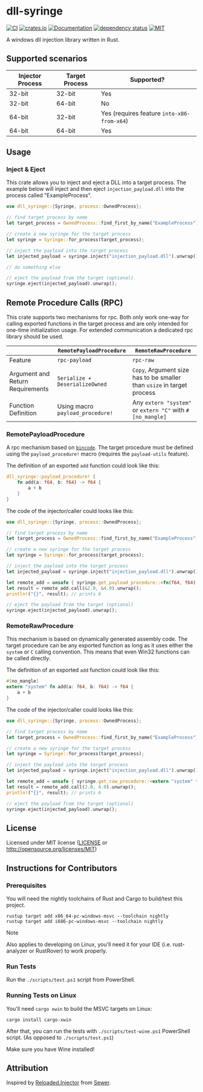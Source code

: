 # dll-syringe

[![CI](https://github.com/OpenByteDev/dll-syringe/actions/workflows/ci.yml/badge.svg)](https://github.com/OpenByteDev/dll-syringe/actions/workflows/ci.yml)
[![crates.io](https://img.shields.io/crates/v/dll-syringe.svg)](https://crates.io/crates/dll-syringe)
[![Documentation](https://docs.rs/dll-syringe/badge.svg)](https://docs.rs/dll-syringe)
[![dependency status](https://deps.rs/repo/github/openbytedev/dll-syringe/status.svg)](https://deps.rs/repo/github/openbytedev/dll-syringe)
[![MIT](https://img.shields.io/crates/l/dll-syringe.svg)](https://github.com/OpenByteDev/dll-syringe/blob/master/LICENSE)

A windows dll injection library written in Rust.

## Supported scenarios

| Injector Process | Target Process | Supported?                                 |
| ---------------- | -------------- | ------------------------------------------ |
| 32-bit           | 32-bit         | Yes                                        |
| 32-bit           | 64-bit         | No                                         |
| 64-bit           | 32-bit         | Yes (requires feature `into-x86-from-x64`) |
| 64-bit           | 64-bit         | Yes                                        |

## Usage
### Inject & Eject
This crate allows you to inject and eject a DLL into a target process.
The example below will inject and then eject `injection_payload.dll` into the process called "ExampleProcess".

```rust no_run
use dll_syringe::{Syringe, process::OwnedProcess};

// find target process by name
let target_process = OwnedProcess::find_first_by_name("ExampleProcess").unwrap();

// create a new syringe for the target process
let syringe = Syringe::for_process(target_process);

// inject the payload into the target process
let injected_payload = syringe.inject("injection_payload.dll").unwrap();

// do something else

// eject the payload from the target (optional)
syringe.eject(injected_payload).unwrap();
```

## Remote Procedure Calls (RPC)
This crate supports two mechanisms for rpc. Both only work one-way for calling exported functions in the target process and are only intended for one-time initialization usage. For extended communication a dedicated rpc library should be used.

|                                  | `RemotePayloadProcedure`         | `RemoteRawProcedure`                                                   |
| -------------------------------- | -------------------------------- | ---------------------------------------------------------------------- |
| Feature                          | `rpc-payload`                    | `rpc-raw`                                                              |
| Argument and Return Requirements | `Serialize + DeserializeOwned`   | `Copy`, Argument size has to be smaller than `usize` in target process |
| Function Definition              | Using macro `payload_procedure!` | Any `extern "system"` or `extern "C"` with `#[no_mangle]`              |

### RemotePayloadProcedure
A rpc mechanism based on [`bincode`](https://crates.io/crates/bincode).
The target procedure must be defined using the `payload_procedure!` macro (requires the `payload-utils` feature).

The definition of an exported `add` function could look like this:
```rust
dll_syringe::payload_procedure! {
    fn add(a: f64, b: f64) -> f64 {
        a + b
    }
}
```

The code of the injector/caller could looks like this:
```rust no_run
use dll_syringe::{Syringe, process::OwnedProcess};

// find target process by name
let target_process = OwnedProcess::find_first_by_name("ExampleProcess").unwrap();

// create a new syringe for the target process
let syringe = Syringe::for_process(target_process);

// inject the payload into the target process
let injected_payload = syringe.inject("injection_payload.dll").unwrap();

let remote_add = unsafe { syringe.get_payload_procedure::<fn(f64, f64) -> f64>(injected_payload, "add") }.unwrap().unwrap();
let result = remote_add.call(&2.0, &4.0).unwrap();
println!("{}", result); // prints 6

// eject the payload from the target (optional)
syringe.eject(injected_payload).unwrap();
```

### RemoteRawProcedure
This mechanism is based on dynamically generated assembly code.
The target procedure can be any exported function as long as it uses either the `system` or `C` calling convention.
This means that even Win32 functions can be called directly.

The definition of an exported `add` function could look like this:
```rust
#[no_mangle]
extern "system" fn add(a: f64, b: f64) -> f64 {
    a + b
}
```

The code of the injector/caller could looks like this:
```rust no_run
use dll_syringe::{Syringe, process::OwnedProcess};

// find target process by name
let target_process = OwnedProcess::find_first_by_name("ExampleProcess").unwrap();

// create a new syringe for the target process
let syringe = Syringe::for_process(target_process);

// inject the payload into the target process
let injected_payload = syringe.inject("injection_payload.dll").unwrap();

let remote_add = unsafe { syringe.get_raw_procedure::<extern "system" fn(f64, f64) -> f64>(injected_payload, "add") }.unwrap().unwrap();
let result = remote_add.call(2.0, 4.0).unwrap();
println!("{}", result); // prints 6

// eject the payload from the target (optional)
syringe.eject(injected_payload).unwrap();
```

## License
Licensed under MIT license ([LICENSE](https://github.com/OpenByteDev/dll-syringe/blob/master/LICENSE) or http://opensource.org/licenses/MIT)

## Instructions for Contributors

### Prerequisites

You will need the nightly toolchains of Rust and Cargo to build/test this project.

```
rustup target add x86_64-pc-windows-msvc --toolchain nightly
rustup target add i686-pc-windows-msvc --toolchain nightly
```

> [!NOTE]
> Also applies to developing on Linux, you'll need it for your IDE (i.e. rust-analyzer or RustRover) to work properly.

### Run Tests

Run the `./scripts/test.ps1` script from PowerShell.

### Running Tests on Linux

You'll need `cargo xwin` to build the MSVC targets on Linux:

```
cargo install cargo-xwin
```

After that, you can run the tests with `./scripts/test-wine.ps1` PowerShell script.
(As opposed to `./scripts/test.ps1`)

Make sure you have Wine installed!

## Attribution
Inspired by [Reloaded.Injector](https://github.com/Reloaded-Project/Reloaded.Injector) from [Sewer](https://github.com/Sewer56).
